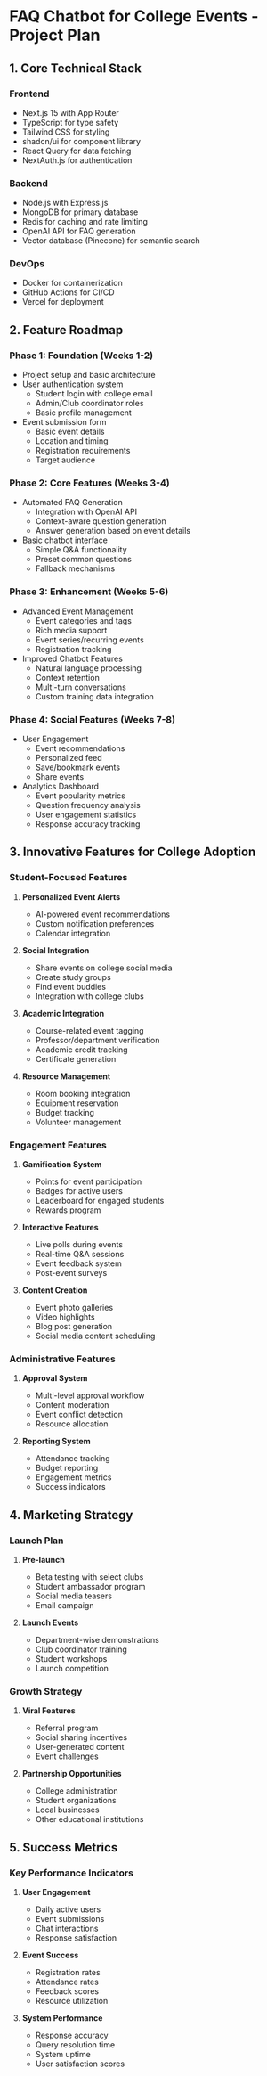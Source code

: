 # FAQ Chatbot for College Events - Project Plan

## 1. Core Technical Stack

### Frontend

- Next.js 15 with App Router
- TypeScript for type safety
- Tailwind CSS for styling
- shadcn/ui for component library
- React Query for data fetching
- NextAuth.js for authentication

### Backend

- Node.js with Express.js
- MongoDB for primary database
- Redis for caching and rate limiting
- OpenAI API for FAQ generation
- Vector database (Pinecone) for semantic search

### DevOps

- Docker for containerization
- GitHub Actions for CI/CD
- Vercel for deployment

## 2. Feature Roadmap

### Phase 1: Foundation (Weeks 1-2)

- Project setup and basic architecture
- User authentication system
  - Student login with college email
  - Admin/Club coordinator roles
  - Basic profile management
- Event submission form
  - Basic event details
  - Location and timing
  - Registration requirements
  - Target audience

### Phase 2: Core Features (Weeks 3-4)

- Automated FAQ Generation
  - Integration with OpenAI API
  - Context-aware question generation
  - Answer generation based on event details
- Basic chatbot interface
  - Simple Q&A functionality
  - Preset common questions
  - Fallback mechanisms

### Phase 3: Enhancement (Weeks 5-6)

- Advanced Event Management
  - Event categories and tags
  - Rich media support
  - Event series/recurring events
  - Registration tracking
- Improved Chatbot Features
  - Natural language processing
  - Context retention
  - Multi-turn conversations
  - Custom training data integration

### Phase 4: Social Features (Weeks 7-8)

- User Engagement
  - Event recommendations
  - Personalized feed
  - Save/bookmark events
  - Share events
- Analytics Dashboard
  - Event popularity metrics
  - Question frequency analysis
  - User engagement statistics
  - Response accuracy tracking

## 3. Innovative Features for College Adoption

### Student-Focused Features

1. **Personalized Event Alerts**

   - AI-powered event recommendations
   - Custom notification preferences
   - Calendar integration

2. **Social Integration**

   - Share events on college social media
   - Create study groups
   - Find event buddies
   - Integration with college clubs

3. **Academic Integration**

   - Course-related event tagging
   - Professor/department verification
   - Academic credit tracking
   - Certificate generation

4. **Resource Management**
   - Room booking integration
   - Equipment reservation
   - Budget tracking
   - Volunteer management

### Engagement Features

1. **Gamification System**

   - Points for event participation
   - Badges for active users
   - Leaderboard for engaged students
   - Rewards program

2. **Interactive Features**

   - Live polls during events
   - Real-time Q&A sessions
   - Event feedback system
   - Post-event surveys

3. **Content Creation**
   - Event photo galleries
   - Video highlights
   - Blog post generation
   - Social media content scheduling

### Administrative Features

1. **Approval System**

   - Multi-level approval workflow
   - Content moderation
   - Event conflict detection
   - Resource allocation

2. **Reporting System**
   - Attendance tracking
   - Budget reporting
   - Engagement metrics
   - Success indicators

## 4. Marketing Strategy

### Launch Plan

1. **Pre-launch**

   - Beta testing with select clubs
   - Student ambassador program
   - Social media teasers
   - Email campaign

2. **Launch Events**
   - Department-wise demonstrations
   - Club coordinator training
   - Student workshops
   - Launch competition

### Growth Strategy

1. **Viral Features**

   - Referral program
   - Social sharing incentives
   - User-generated content
   - Event challenges

2. **Partnership Opportunities**
   - College administration
   - Student organizations
   - Local businesses
   - Other educational institutions

## 5. Success Metrics

### Key Performance Indicators

1. **User Engagement**

   - Daily active users
   - Event submissions
   - Chat interactions
   - Response satisfaction

2. **Event Success**

   - Registration rates
   - Attendance rates
   - Feedback scores
   - Resource utilization

3. **System Performance**
   - Response accuracy
   - Query resolution time
   - System uptime
   - User satisfaction scores
